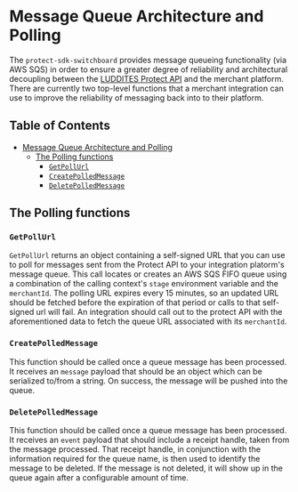 # Message Queue Architecture and Polling

The `protect-sdk-switchboard` provides message queueing functionality (via AWS SQS) in order to ensure a greater degree of reliability and architectural decoupling between the [LUDDITES Protect API](https://github.com/luddites-me/luddites-protect-api) and the merchant platform. There are currently two top-level functions that a merchant integration can use to improve the reliability of messaging back into to their platform.

## Table of Contents

- [Message Queue Architecture and Polling](#message-queue-architecture-and-polling)
  - [The Polling functions](#the-polling-functions)
    - [`GetPollUrl`](#getpollurl)
    - [`CreatePolledMessage`](#createpolledmessage)
    - [`DeletePolledMessage`](#deletepolledmessage)

## The Polling functions

### `GetPollUrl`

`GetPollUrl` returns an object containing a self-signed URL that you can use to poll for messages sent from the Protect API to your integration platorm's message queue. This call locates or creates an AWS SQS FIFO queue using a combination of the calling context's `stage` environment variable and the `merchantId`. The polling URL expires every 15 minutes, so an updated URL should be fetched before the expiration of that period or calls to that self-signed url will fail.
An integration should call out to the protect API with the aforementioned data to fetch the queue URL associated with its `merchantId`.

### `CreatePolledMessage`

This function should be called once a queue message has been processed. It receives an `message` payload that should be an object which can be serialized to/from a string. On success, the message will be pushed into the queue.

### `DeletePolledMessage`

This function should be called once a queue message has been processed. It receives an `event` payload that should include a receipt handle, taken from the message processed. That receipt handle, in conjunction with the information required for the queue name, is then used to identify the message to be deleted.
If the message is not deleted, it will show up in the queue again after a configurable amount of time.
